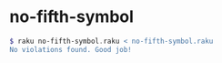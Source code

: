 # no-fifth-symbol

```raku
$ raku no-fifth-symbol.raku < no-fifth-symbol.raku
No violations found. Good job!
```
